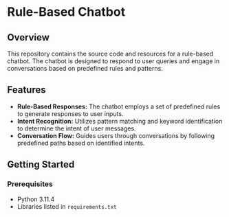 # Rule-Based Chatbot

## Overview

This repository contains the source code and resources for a rule-based chatbot. The chatbot is designed to respond to user queries and engage in conversations based on predefined rules and patterns.

## Features
- **Rule-Based Responses:** The chatbot employs a set of predefined rules to generate responses to user inputs.
- **Intent Recognition:** Utilizes pattern matching and keyword identification to determine the intent of user messages.
- **Conversation Flow:** Guides users through conversations by following predefined paths based on identified intents.

## Getting Started

### Prerequisites

- Python 3.11.4
- Libraries listed in `requirements.txt`
